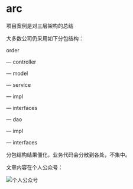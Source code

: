 # arc

项目案例是对三层架构的总结

大多数公司仍采用如下分包结构：

order

— controller

— model

— service

— impl

— interfaces

— dao

— impl

— interfaces
    
   
分包结构结果僵化，业务代码会分散到各处，不集中。 

文章内容在个人公众号：

![个人公众号](https://mmbiz.qpic.cn/mmbiz_jpg/TPf4ZN8SZsgDQRDKBPewPicO39re8d6Vky625OhZXMgPhlJbAOO7HJZYy4XiaGIfRgUcb4QuUD85dhWv0rzpJzjA/640?wx_fmt=jpeg&tp=webp&wxfrom=5&wx_lazy=1&wx_co=1)
